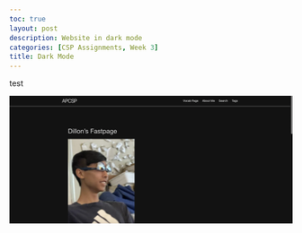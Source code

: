 ```yaml
---
toc: true
layout: post
description: Website in dark mode
categories: [CSP Assignments, Week 3]
title: Dark Mode
---
```


test

![](../images/dark%20mode%20screenshot.png)